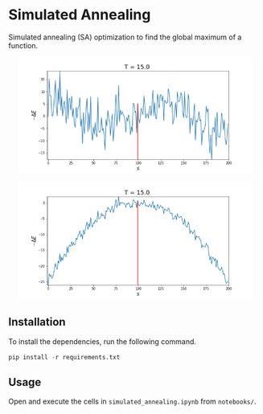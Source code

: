 # Simulated Annealing

Simulated annealing (SA) optimization to find the global maximum of a function.

<p align="center">
    <img width="466" height="233" src="images/sinusoidal.gif">
</p>

<p align="center">
    <img width="466" height="233" src="images/concave.gif">
</p>




## Installation
To install the dependencies, run the following command.
```python
pip install -r requirements.txt
```

## Usage
Open and execute the cells in `simulated_annealing.ipynb` from `notebooks/`. 